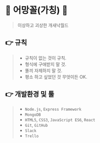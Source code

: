 # :octopus: 어망꼴(가칭) :squid:
   > 이상하고 괴상한 개새낙월드
   
## :point_right: 규칙
   >- 규칙이 없는 것이 규칙.
   >- 형식에 구애받지 말 것.
   >- 똘끼 자제하지 말 것.
   >- 평소 하고 싶었던 것 무엇이든 OK.
   
## :point_right: 개발환경 및 툴
   >- `Node.js`, `Express Framework`
   >- `MongoDB`
   >- `HTML5`, `CSS3`, `JavaScript ES6`, `React`
   >- `Git`, `GitHub`
   >- `Slack`
   >- `Trello`
